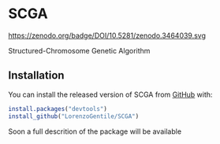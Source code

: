 
<!-- README.md is generated from README.Rmd. Please edit that file -->
SCGA
====
https://zenodo.org/badge/DOI/10.5281/zenodo.3464039.svg
<!-- badges: start -->
<!-- badges: end -->
Structured-Chromosome Genetic Algorithm

Installation
------------

You can install the released version of SCGA from [GitHub](https://github.com/) with:

``` r
install.packages("devtools")
install_github("LorenzoGentile/SCGA")
```

Soon a full descrition of the package will be available <!-- ## Example -->

<!-- This is a basic example which shows you how to solve a common problem: -->
<!-- ```{r example} -->
<!-- library(SCGA) -->
<!-- ## basic example code -->
<!-- ``` -->
<!-- What is special about using `README.Rmd` instead of just `README.md`? You can include R chunks like so: -->
<!-- ```{r cars} -->
<!-- summary(cars) -->
<!-- ``` -->
<!-- You'll still need to render `README.Rmd` regularly, to keep `README.md` up-to-date. -->
<!-- You can also embed plots, for example: -->
<!-- ```{r pressure, echo = FALSE} -->
<!-- plot(pressure) -->
<!-- ``` -->
<!-- In that case, don't forget to commit and push the resulting figure files, so they display on GitHub! -->
